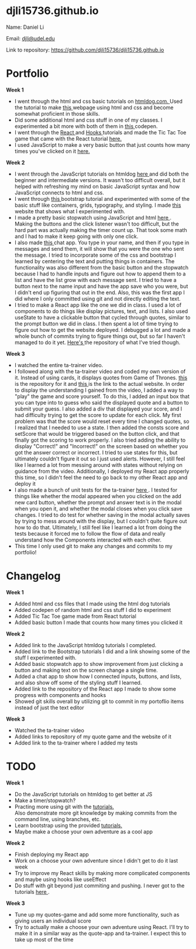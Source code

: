 # djli15736.github.io
Name: Daniel Li 

Email: djli@udel.edu

Link to repository: <a href = "https://github.com/djli15736/djli15736.github.io"> https://github.com/djli15736/djli15736.github.io </a>

# Portfolio
<strong> Week 1 </strong>
<ul>
  <li> I went through the html and css basic tutorials on <a href = "https://htmldog.com/guides/"> htmldog.com. </a> Used the tutorial to make <a href = "https://djli15736.github.io/myfirstwebpage-portfolio-daniel/myfirstpage.html"> this </a> webpage using html and css and become somewhat proficient in those skills. </li>
  <li> Did some additional html and css stuff in one of my classes. I experimented a bit more with both of them in <a href = "https://codepen.io/djli/pen/vYOrKdo"> this </a> codepen. </li>
  <li> I went through the <a href = "https://reactjs.org/tutorial/tutorial.html"> React </a> and <a href = "https://reactjs.org/docs/hooks-intro.html"> Hooks </a> tutorials and made the Tic Tac Toe game that came with the React tutorial <a href = "https://codepen.io/djli/pen/VwWPaMM"> here. </a> </li>
  <li> I used JavaScript to make a very basic button that just counts how many times you've clicked on it <a href = "https://codepen.io/djli/pen/powRVwL"> here. </a> </li>
</ul>

<strong> Week 2 </strong>
<ul>
  <li> I went through the JavaScript tutorials on htmldog <a href = "https://htmldog.com/guides/javascript/"> here </a> and did both the beginner and intermediate versions. It wasn't too difficult overall, but it helped with refreshing my mind on basic JavaScript syntax and how JavaScript connects to html and css. </li>
  <li> I went through <a href = "https://www.w3schools.com/bootstrap5/"> this </a> bootstrap tutorial and experimented with some of the basic stuff like containers, grids, typography, and styling. I made <a href = "https://djli15736.github.io/bootstrapstuff.github.io/"> this </a> website that shows what I experimented with. </li>
  <li> I made a pretty basic stopwatch using JavaScript and html <a href = "https://codepen.io/djli/pen/abwEQLQ"> here </a>. Making the buttons and the click listener wasn't too difficult, but the hard part was actually making the timer count up. That took some math and I had to make it keep going with only one click. </li>
  <li> I also made <a href = "https://djli15736.github.io/basicchatapp2.github.io/"> this </a> chat app. You type in your name, and then if you type in messages and send them, it will show that you were the one who sent the message. I tried to incorporate some of the css and bootstrap I learned by centering the text and putting things in containers. The functionality was also different from the basic button and the stopwatch because I had to handle inputs and figure out how to append them to a list and have the list grow with each message sent. I tried to have a button next to the name input and have the app save who you were, but I didn't end up figuring that out in the end. Also, this was the first app I did where I only committed using git and not directly editing the text. </li>
  <li> I tried to make a React app like the one we did in class. I used a lot of components to do things like display pictures, text, and lists. I also used useState to have a clickable button that cycled through quotes, similar to the prompt button we did in class. I then spent a lot of time trying to figure out how to get the website deployed. I debugged a lot and made a whole bunch of commits trying to figure things out, but so far I haven't managed to do it yet. <a href = "https://github.com/djli15736/bobbybreacts.github.io"> Here's </a> the repository of what I've tried though. </li>
</ul>

<strong> Week 3 </strong>
<ul>
  <li> I watched the entire ta-trainer video. </li>
  <li> I followed along with the ta-trainer video and coded my own version of it. Instead of using cards, it displays quotes from Game of Thrones. <a href = "https://github.com/djli15736/quote-game"> this </a> is the repository for it and <a href = "https://djli15736.github.io/quote-game/"> this </a> is the link to the actual website. In order to display the understanding I gained from the video, I added a way to "play" the game and score yourself. To do this, I added an input box that you can type into to guess who said the displayed quote and a button to submit your guess. I also added a div that displayed your score, and I had difficulty trying to get the score to update for each click. My first problem was that the score would reset every time I changed quotes, so I realized that I needed to use a state. I then added the consts score and setScore that would be triggered based on the button click, and that finally got the scoring to work properly. I also tried adding the ability to display "Correct!" and "Incorrect!" on the screen based on whether you got the answer correct or incorrect. I tried to use states for this, but ultimately couldn't figure it out so I just used alerts. However, I still feel like I learned a lot from messing around with states without relying on guidance from the video. Additionally, I deployed my React app properly this time, so I didn't feel the need to go back to my other React app and deploy it</li>
  <li> I also made a bunch of unit tests for the ta-trainer <a href = "https://github.com/djli15736/ta-trainer"> here </a>. I tested for things like whether the modal appeared when you clicked on the add new card button, whether the prompt and answer text is in the modal when you open it, and whether the modal closes when you click save changes. I tried to do test for whether saving in the modal actually saves by trying to mess around with the display, but I couldn't quite figure out how to do that. Ultimately, I still feel like I learned a lot from doing the tests because it forced me to follow the flow of data and really understand how the Components interacted with each other. </li>
  <li> This time I only used git to make any changes and commits to my portfolio! </li>
</ul>

# Changelog
<strong> Week 1 </strong>
<ul> 
  <li> Added html and css files that I made using the html dog tutorials </li>
  <li> Added codepen of random html and css stuff I did to experiment </li>
  <li> Added Tic Tac Toe game made from React tutorial </li>
  <li> Added basic button I made that counts how many times you clicked it </li>
</ul> 

<strong> Week 2 </strong>
<ul> 
  <li> Added link to the JavaScript htmldog tutorials I completed. </li>
  <li> Added link to the Bootstrap tutorials I did and a link showing some of the stuff I experimented with. </li>
  <li> Added basic stopwatch app to show improvement from just clicking a button and making text on the screen change a single time. </li>
  <li> Added a chat app to show how I connected inputs, buttons, and lists, and also show off some of the styling stuff I learned. </li>
  <li> Added link to the repository of the React app I made to show some progress with components and hooks </li>
  <li> Showed git skills overall by utilizing git to commit in my portoflio items instead of just the text editor </li>
</ul>

<strong> Week 3 </strong>
<ul> 
  <li> Watched the ta-trainer video </li>
  <li> Added links to repository of my quote game and the website of it </li>
  <li> Added link to the ta-trainer where I added my tests </li>
</ul>

# TODO
<strong> Week 1 </strong> 
<ul> 
  <li> Do the JavaScript tutorials on htmldog to get better at JS </li>
  <li> Make a timer/stopwatch? </li>
  <li> Practing more using git with the <a href = "https://learngitbranching.js.org/"> tutorials. </a> </li> Also demonstrate more git knowledge by making commits from the command line, using branches, etc. 
  <li> Learn bootstrap using the provided <a href = "https://sun.iwu.edu/~mliffito/cs_codex/posts/bootstrap/"> tutorials. </a> </li>
  <li> Maybe make a choose your own adventure as a cool app </li>
</ul>

<strong> Week 2 </strong>
<ul> 
  <li> Finish deploying my React app </li>
  <li> Work on a choose your own adventure since I didn't get to do it last week </li>
  <li> Try to improve my React skills by making more complicated components and maybe using hooks like useEffect </li>
  <li> Do stuff with git beyond just commiting and pushing. I never got to the tutorials <a href = "https://learngitbranching.js.org/"> here </a>. 
</ul>

<strong> Week 3 </strong>
<ul> 
  <li> Tune up my quotes-game and add some more functionality, such as giving users an individual score </li>
  <li> Try to actually make a choose your own adventure using React. I'll try to make it in a similar way as the quote-app and ta-trainer. I expect this to take up most of the time </li>
</ul>
  
